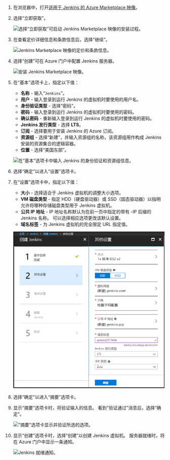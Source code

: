 1. 在浏览器中，打开[适用于 Jenkins 的 Azure Marketplace 映像](https://azuremarketplace.microsoft.com/marketplace/apps/azure-oss.jenkins?tab=Overview)。

1. 选择“立即获取”。

    ![选择“立即获取”可启动 Jenkins Marketplace 映像的安装过程。](./media/jenkins-install-from-azure-marketplace-image/jenkins-install-get-it-now.png)

1. 在查看定价详细信息和条款信息后，选择“继续”。

    ![Jenkins Marketplace 映像的定价和条款信息。](./media/jenkins-install-from-azure-marketplace-image/jenkins-install-pricing-and-terms.png)

1. 选择“创建”可在 Azure 门户中配置 Jenkins 服务器。 

    ![安装 Jenkins Marketplace 映像。](./media/jenkins-install-from-azure-marketplace-image/jenkins-install-create.png)

1. 在“基本”选项卡上，指定以下值：

    - **名称** - 输入“`Jenkins`”。
    - **用户** - 输入登录到运行 Jenkins 的虚拟机时要使用的用户名。
    - **身份验证类型** - 选择“密码”。
    - **密码** - 输入登录到运行 Jenkins 的虚拟机时要使用的密码。
    - **确认密码** - 重新输入登录到运行 Jenkins 的虚拟机时要使用的密码。
    - **Jenkins 发行类型** - 选择 **LTS**。
    - **订阅** - 选择要用于安装 Jenkins 的 Azure 订阅。
    - **资源组** - 选择“新建”，并输入资源组的名称，该资源组用作构成 Jenkins 安装的资源集合的逻辑容器。
    - **位置** - 选择“美国东部”。

    ![在“基本”选项卡中输入 Jenkins 的身份验证和资源组信息。](./media/jenkins-install-from-azure-marketplace-image/jenkins-configure-basic.png)

1. 选择“确定”以进入“设置”选项卡。 

1. 在“设置”选项卡中，指定以下值：

    - **大小** - 选择适合于 Jenkins 虚拟机的调整大小选项。
    - **VM 磁盘类型** - 指定 HDD（硬盘驱动器）或 SSD（固态驱动器）以指明允许将哪种存储磁盘类型用于 Jenkins 虚拟机。
    - **公共 IP 地址** - IP 地址名称默认为在前一页中指定的带有 -IP 后缀的 Jenkins 名称。 可以选择相应选项更改该默认设置。
    - **域名标签** - 为 Jenkins 虚拟机的完全限定 URL 指定值。

    ![在“设置”选项卡中输入适用于 Jenkins 的虚拟机设置。](./media/jenkins-install-from-azure-marketplace-image/jenkins-configure-settings.png)

1. 选择“确定”以进入“摘要”选项卡。

1. 显示“摘要”选项卡时，将验证输入的信息。 看到“验证通过”消息后，选择“确定”。 

    ![“摘要”选项卡显示并验证所选的选项。](./media/jenkins-install-from-azure-marketplace-image/jenkins-configure-summary.png)

1. 显示“创建”选项卡时，选择“创建”以创建 Jenkins 虚拟机。 服务器就绪时，将在 Azure 门户中显示一条通知。

    ![Jenkins 就绪通知。](./media/jenkins-install-from-azure-marketplace-image/jenkins-install-notification.png)